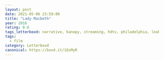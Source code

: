 ```yaml
---
layout: post 
date: 2021-05-06 23:59:00
title: "Lady Macbeth"
year: 2016
rating: 0.6
tags_letterboxd: narrative, kanopy, streaming, hdtv, philadelphia, leah
tags:
  - film
category: Letterboxd
canonical: https://boxd.it/1QsMyR
---
```


